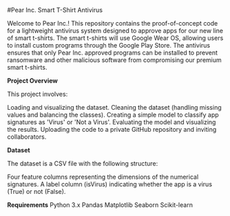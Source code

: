 #Pear Inc. Smart T-Shirt Antivirus


Welcome to Pear Inc.! This repository contains the proof-of-concept code for a lightweight antivirus system designed to approve apps for our new line of smart t-shirts. The smart t-shirts will use Google Wear OS, allowing users to install custom programs through the Google Play Store. The antivirus ensures that only Pear Inc. approved programs can be installed to prevent ransomware and other malicious software from compromising our premium smart t-shirts.

**Project Overview**

This project involves:


Loading and visualizing the dataset.
Cleaning the dataset (handling missing values and balancing the classes).
Creating a simple model to classify app signatures as 'Virus' or 'Not a Virus'.
Evaluating the model and visualizing the results.
Uploading the code to a private GitHub repository and inviting collaborators.

**Dataset**


The dataset is a CSV file with the following structure:

Four feature columns representing the dimensions of the numerical signatures.
A label column (isVirus) indicating whether the app is a virus (True) or not (False).


**Requirements**
Python 3.x
Pandas
Matplotlib
Seaborn
Scikit-learn

